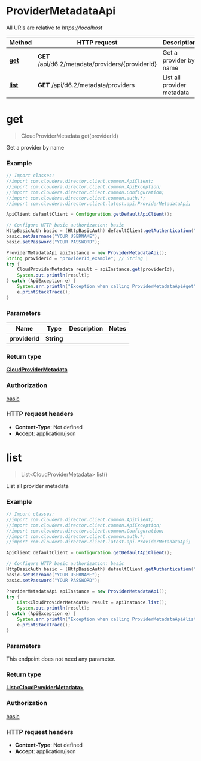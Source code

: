 # ProviderMetadataApi

All URIs are relative to *https://localhost*

Method | HTTP request | Description
------------- | ------------- | -------------
[**get**](ProviderMetadataApi.md#get) | **GET** /api/d6.2/metadata/providers/{providerId} | Get a provider by name
[**list**](ProviderMetadataApi.md#list) | **GET** /api/d6.2/metadata/providers | List all provider metadata


<a name="get"></a>
# **get**
> CloudProviderMetadata get(providerId)

Get a provider by name



### Example
```java
// Import classes:
//import com.cloudera.director.client.common.ApiClient;
//import com.cloudera.director.client.common.ApiException;
//import com.cloudera.director.client.common.Configuration;
//import com.cloudera.director.client.common.auth.*;
//import com.cloudera.director.client.latest.api.ProviderMetadataApi;

ApiClient defaultClient = Configuration.getDefaultApiClient();

// Configure HTTP basic authorization: basic
HttpBasicAuth basic = (HttpBasicAuth) defaultClient.getAuthentication("basic");
basic.setUsername("YOUR USERNAME");
basic.setPassword("YOUR PASSWORD");

ProviderMetadataApi apiInstance = new ProviderMetadataApi();
String providerId = "providerId_example"; // String | 
try {
    CloudProviderMetadata result = apiInstance.get(providerId);
    System.out.println(result);
} catch (ApiException e) {
    System.err.println("Exception when calling ProviderMetadataApi#get");
    e.printStackTrace();
}
```

### Parameters

Name | Type | Description  | Notes
------------- | ------------- | ------------- | -------------
 **providerId** | **String**|  |

### Return type

[**CloudProviderMetadata**](CloudProviderMetadata.md)

### Authorization

[basic](../README.md#basic)

### HTTP request headers

 - **Content-Type**: Not defined
 - **Accept**: application/json

<a name="list"></a>
# **list**
> List&lt;CloudProviderMetadata&gt; list()

List all provider metadata



### Example
```java
// Import classes:
//import com.cloudera.director.client.common.ApiClient;
//import com.cloudera.director.client.common.ApiException;
//import com.cloudera.director.client.common.Configuration;
//import com.cloudera.director.client.common.auth.*;
//import com.cloudera.director.client.latest.api.ProviderMetadataApi;

ApiClient defaultClient = Configuration.getDefaultApiClient();

// Configure HTTP basic authorization: basic
HttpBasicAuth basic = (HttpBasicAuth) defaultClient.getAuthentication("basic");
basic.setUsername("YOUR USERNAME");
basic.setPassword("YOUR PASSWORD");

ProviderMetadataApi apiInstance = new ProviderMetadataApi();
try {
    List<CloudProviderMetadata> result = apiInstance.list();
    System.out.println(result);
} catch (ApiException e) {
    System.err.println("Exception when calling ProviderMetadataApi#list");
    e.printStackTrace();
}
```

### Parameters
This endpoint does not need any parameter.

### Return type

[**List&lt;CloudProviderMetadata&gt;**](CloudProviderMetadata.md)

### Authorization

[basic](../README.md#basic)

### HTTP request headers

 - **Content-Type**: Not defined
 - **Accept**: application/json

